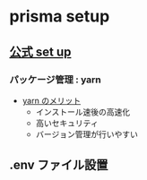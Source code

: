 # prisma setup

## [公式 set up](https://www.prisma.io/docs/getting-started/setup-prisma/start-from-scratch/relational-databases-typescript-postgres)

### パッケージ管理 : yarn

- [yarn のメリット](https://qiita.com/mzmz__02/items/4ba43b69c8878a9ca99e)
  - インストール速後の高速化
  - 高いセキュリティ
  - バージョン管理が行いやすい

## .env ファイル設置

